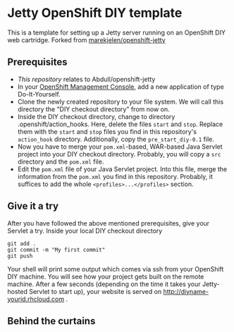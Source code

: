Jetty OpenShift DIY template
============================

This is a template for setting up a Jetty server running on an OpenShift DIY web cartridge. Forked from [marekjelen/openshift-jetty](https://github.com/marekjelen/openshift-jetty)

Prerequisites
-------------
* *This repository* relates to Abdull/openshift-jetty
* In your [OpenShift Management Console](https://openshift.redhat.com/app/console/applications), add a new application of type Do-It-Yourself. 
* Clone the newly created repository to your file system. We will call this directory the "DIY checkout directory" from now on.
* Inside the DIY checkout directory, change to directory .openshift/action_hooks. Here, delete the files `start` and `stop`. Replace them with the `start` and `stop` files you find in this repository's `action_hook` directory. Additionally, copy the `pre_start_diy-0.1` file.
* Now you have to merge your `pom.xml`-based, WAR-based Java Servlet project into your DIY checkout directory. Probably, you will copy a `src` directory and the `pom.xml` file.
* Edit the `pom.xml` file of your Java Servlet project. Into this file, merge the information from the `pom.xml` you find in this repository. Probably, it suffices to add the whole `<profiles>...</profiles>` section.

Give it a try
-------------
After you have followed the above mentioned prerequisites, give your Servlet a try. Inside your local DIY checkout directory  

    git add .
    git commit -m "My first commit"
    git push

Your shell will print some output which comes via ssh from your OpenShift DIY machine. You will see how your project gets built on the remote machine. After a few seconds (depending on the time it takes your Jetty-hosted Servlet to start up), your website is served on http://diyname-yourid.rhcloud.com .

Behind the curtains
-------------------